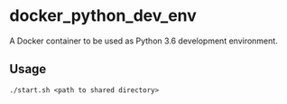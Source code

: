 # docker_python_dev_env
A Docker container to be used as Python 3.6 development environment.

## Usage 
```
./start.sh <path to shared directory>
```
